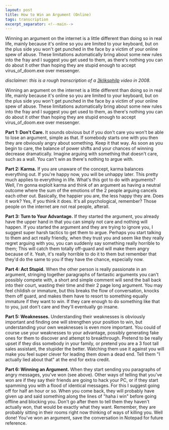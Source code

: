 ```yaml
---
layout: post
title: How to Win an Argument (Online)
tags: transcription
excerpt_separator: <!--main-->
---
```


Winning an argument on the internet is a little different than doing so in real life, mainly because it's online so you are limited to your keyboard, but on the plus side you won't get punched in the face by a victim of your online spew of abuse. These limitations automatically bring about some new rules into the fray and I suggest you get used to them, as there's nothing you can do about it other than hoping they are stupid enough to accept virus_of_doom.exe over messenger.

<!--main-->

_disclaimer: this is a rough transcription of a [3kliksphilp](https://www.youtube.com/channel/UCmu9PVIZBk-ZCi-Sk2F2utA) video in 2008._

Winning an argument on the internet is a little different than doing so in real life, mainly because it's online so you are limited to your keyboard, but on the plus side you won't get punched in the face by a victim of your online spew of abuse. These limitations automatically bring about some new rules into the fray and I suggest you get used to them, as there's nothing you can do about it other than hoping they are stupid enough to accept virus_of_doom.exe over messenger.

**Part 1: Don't Care.** It sounds obvious but if you don't care you won't be able to lose an argument, simple as that. If somebody starts one with you then they are obviously angry about something. Keep it that way. As soon as you begin to care, the balance of power shifts and your chances of winning decrease dramatically. Imagine arguing with something that doesn't care, such as a wall. You can't win as there's nothing to argue with.

**Part 2: Karma.** If you are unaware of the concept, karma balances everything out. If you're happy now, you will be unhappy later. This pretty much applies to everything in life. What's this got to do with arguments? Well, I'm gonna exploit karma and think of an argument as having a neutral outcome where the sum of the emotions of the 2 people arguing cancels each other out. Basically, the happier you are, the less happy they are. Does it work? Yes, if you think it does. It's all psychological, remember? Those people on the internet are not real people, afterall.

**Part 3: Turn to Your Advantage.** If they started the argument, you already have the upper hand in that you can simply not care and nothing will happen. If you started the argument and they are trying to ignore you, I suggest super harsh tactics to get them to argue. Perhaps you start talking to them and act really friendly, when they trust you and seem like they really regret arguing with you, you can suddenly say something really horrible to them; This will catch them totally off-guard and will make them angry because of it. Yeah, it's really horrible to do it to them but remember that they'd do the same to you if they have the chance, especially now.

**Part 4: Act Stupid.** When the other person is really passionate in an argument, stringing together paragraphs of fantastic arguments you can't possibly compete with, a short and simple comment will send the ball back into their court, wasting their time and their 2 page long argument. You may feel childish or immature, but this breaks the flow of conversation, knocks them off guard, and makes them have to resort to something equally immature if they want to win. If they care enough to do something like that to you, just don't care and they'll eventually go insane.

**Part 5: Weaknesses.** Understanding their weaknesses is obviously important and finding one will strengthen your position to win, but understanding your own weaknesses is even more important. You could of course use your weaknesses to your advantage, possibly generating fake ones for them to discover and attempt to breakthrough. Pretend to be really upset if they diss somebody in your family, or pretend you are a 3 foot tall sales assistant, the stupider the better. Watching them use it against you will make you feel super clever for leading them down a dead end. Tell them "I actually lied about that" at the end for extra credit.

**Part 6: Winning an Argument.** When they start sending you paragraphs of angry messages, you've won (see above). Other ways of telling that you've won are if they say their friends are going to hack your PC, or if they start spamming you with a flood of identical messages. For this I suggest going off for half an hour or so. When you come back, they will probably have given up and said something along the lines of "haha i win" before going offline and blocking you. Don't go after them to tell them they haven't actually won, that would be exactly what they want. Remember, they are probably sitting in their rooms right now thinking of ways of killing you. Well done! You've won an argument, save the conversation in Notepad for future reference.
